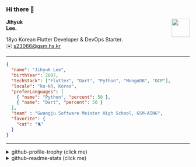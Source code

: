 ### Hi there 👋
<img src="https://github.githubassets.com/images/mona-loading-default.gif" width="50px" align="right">
</a>

**Jihyuk\
Lee.**

18yo Korean Flutter Developer & DevOps Starter.\
✉️ <s23066@gsm.hs.kr>

---

```json
{
  "name": "Jihyuk Lee",
  "birthYear": 2007,
  "techStack": ["Flutter", "Dart", "Python", "MongoDB", "OCP"],
  "locale": "ko-KR, Korea",
  "preferLanguages": [
    { "name": "Python", "percent": 50 },
    { "name": "Dart", "percent": 50 }
  ],
  "team" : "Gwangju Software Meister High School, GSM-AING",
  "favorite": {
    "cat": "🐈"
  }
}
```
---
<details>
  <summary>github-profile-trophy (click me)</summary>
  
![](https://github-profile-trophy.vercel.app/?username=withJihyuk&row=1&column=8&theme=nord)
  
</details>
<details>
  <summary>github-readme-stats (click me)</summary>
  
<!--START_SECTION:waka-->
![Code Time](http://img.shields.io/badge/Code%20Time-512%20hrs%2032%20mins-blue)

![Lines of code](https://img.shields.io/badge/%EC%A0%80%EB%8A%94%20%EC%97%AC%ED%83%9C%EA%B9%8C%EC%A7%80%20-410.4%20thousand%20%EC%A4%84%EC%9D%98%20%EC%BD%94%EB%93%9C%EB%A5%BC%20%EC%9E%91%EC%84%B1%ED%96%88%EC%96%B4%EC%9A%94.-blue)

**저는 저녁형 인간이에요. 🦉** 

```text
🌞 아침                     180 commits         ████░░░░░░░░░░░░░░░░░░░░░   14.24 % 
🌆 낮　                     412 commits         ████████░░░░░░░░░░░░░░░░░   32.59 % 
🌃 저녁                     494 commits         ██████████░░░░░░░░░░░░░░░   39.08 % 
🌙 밤　                     178 commits         ████░░░░░░░░░░░░░░░░░░░░░   14.08 % 
```


📊 **저는 이번주를 이렇게 시간을 보냈어요.** 

```text
🕑︎ Timezone: Asia/Seoul

💬 프로그래밍 언어들: 
Kotlin                   8 hrs 56 mins       ██████████████████████░░░   86.57 % 
Dart                     19 mins             █░░░░░░░░░░░░░░░░░░░░░░░░   03.12 % 
XML                      18 mins             █░░░░░░░░░░░░░░░░░░░░░░░░   02.99 % 
Text                     14 mins             █░░░░░░░░░░░░░░░░░░░░░░░░   02.32 % 
JavaScript               7 mins              ░░░░░░░░░░░░░░░░░░░░░░░░░   01.24 % 

🔥 에디터들: 
Android Studio           9 hrs 47 mins       ████████████████████████░   94.84 % 
VS Code                  31 mins             █░░░░░░░░░░░░░░░░░░░░░░░░   05.16 % 

💻 운영 체제들: 
Mac                      10 hrs 19 mins      █████████████████████████   100.00 % 
```


 Last Updated on 24/09/2024 18:48:01 UTC
<!--END_SECTION:waka-->

</details>

</div>

